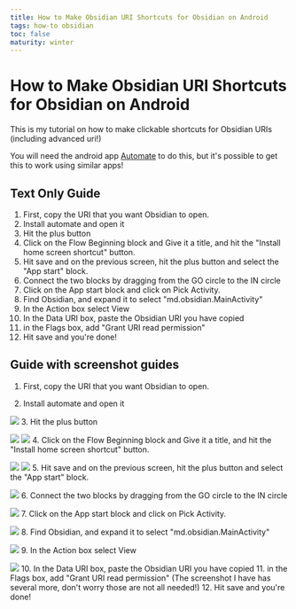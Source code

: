 ```yaml
---
title: How to Make Obsidian URI Shortcuts for Obsidian on Android
tags: how-to obsidian
toc: false
maturity: winter
---
```


# How to Make Obsidian URI Shortcuts for Obsidian on Android


This is my tutorial on how to make clickable shortcuts for Obsidian URIs (including advanced uri!)

You will need the android app [Automate](https://play.google.com/store/apps/details?id=com.llamalab.automate&hl=en_US&gl=US) to do this, but it's possible to get this to work using similar apps!

## Text Only Guide

1. First, copy the URI that you want Obsidian to open.
2. Install automate and open it
3. Hit the plus button
4. Click on the Flow Beginning block and Give it a title, and hit the "Install home screen shortcut" button.
5. Hit save and on the previous screen, hit the plus button and select the "App start" block.
6. Connect the two blocks by dragging from the GO circle to the IN circle
7. Click on the App start block and click on Pick Activity.
8. Find Obsidian, and expand it to select "md.obsidian.MainActivity"
9. In the Action box select View
10. In the Data URI box, paste the Obsidian URI you have copied
11. in the Flags box, add "Grant URI read permission"
12. Hit save and you're done!


## Guide with screenshot guides

1. First, copy the URI that you want Obsidian to open.

2. Install automate and open it

![](https://i.imgur.com/POqYXCW.jpg)
3. Hit the plus button

![](https://i.imgur.com/GZdFB50.jpg)
![](https://i.imgur.com/Je8Sh2q.jpg)
4. Click on the Flow Beginning block and Give it a title, and hit the "Install home screen shortcut" button.

![](https://i.imgur.com/euZr374.jpg)
![](https://i.imgur.com/ev7e2fN.jpg)
5. Hit save and on the previous screen, hit the plus button and select the "App start" block.

![](https://i.imgur.com/E898Hgs.jpg)
6. Connect the two blocks by dragging from the GO circle to the IN circle

![](https://i.imgur.com/j60jLMz.jpg)
7. Click on the App start block and click on Pick Activity.

![](https://i.imgur.com/ybMaoK6.jpg)
8. Find Obsidian, and expand it to select "md.obsidian.MainActivity"

![](https://i.imgur.com/9scxT4Y.jpg)
9. In the Action box select View

![](https://i.imgur.com/vs2Qdoq.jpg)
10. In the Data URI box, paste the Obsidian URI you have copied
11. in the Flags box, add "Grant URI read permission" (The screenshot I have has several more, don't worry those are not all needed!)
12. Hit save and you're done!